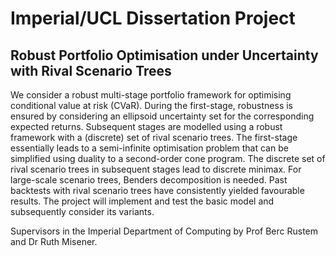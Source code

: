 # Imperial/UCL Dissertation Project
## Robust Portfolio Optimisation under Uncertainty with Rival Scenario Trees

We consider a robust multi-stage portfolio framework for optimising conditional value at risk (CVaR). During the first-stage, robustness is ensured by considering an ellipsoid uncertainty set for the corresponding expected returns. Subsequent stages are modelled using a robust framework with a (discrete) set of rival scenario trees. The first-stage essentially leads to a semi-infinite optimisation problem that can be simplified using duality to a second-order cone program. The discrete set of rival scenario trees in subsequent stages lead to discrete minimax. 
For large-scale scenario trees, Benders decomposition is needed. Past backtests with rival scenario trees have consistently yielded favourable results. The project will implement and test the basic model and subsequently consider its variants. 

Supervisors in the Imperial Department of Computing by Prof Berc Rustem and Dr Ruth Misener.
